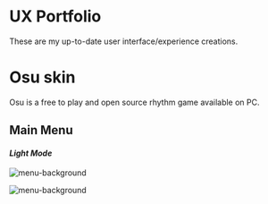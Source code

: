 # **UX Portfolio**
These are my up-to-date user interface/experience creations.

# **Osu skin**
Osu is a free to play and open source rhythm game available on PC.

## **Main Menu**
#### *Light Mode*
![menu-background](https://user-images.githubusercontent.com/85580927/197084173-091f7fff-c2aa-4e21-b37e-d370191007d1.jpg)

![menu-background](https://user-images.githubusercontent.com/85580927/197084108-22ea0f60-02c5-4a88-a6ae-de792f39882a.jpg)

